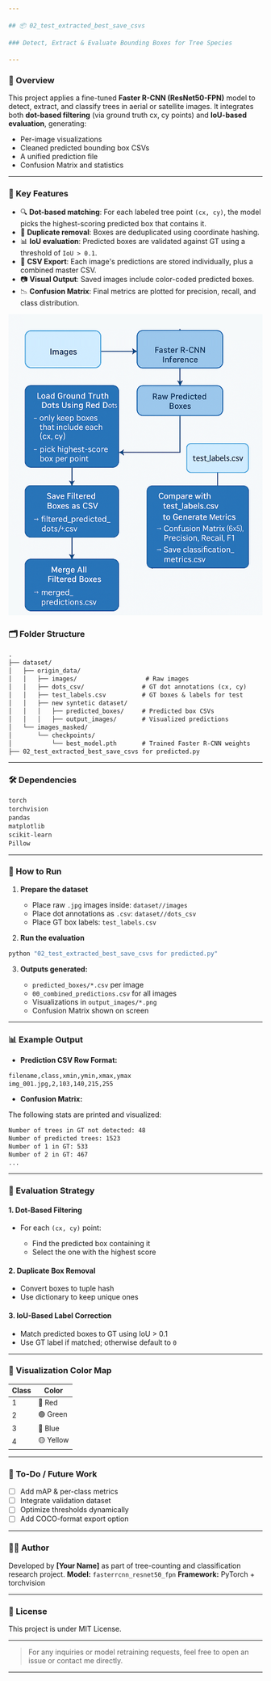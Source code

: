 ```yaml
---

## 📦 02_test_extracted_best_save_csvs  

### Detect, Extract & Evaluate Bounding Boxes for Tree Species

---
```


### 🚀 Overview

This project applies a fine-tuned **Faster R-CNN (ResNet50-FPN)** model to detect, extract, and classify trees in aerial or satellite images. It integrates both **dot-based filtering** (via ground truth cx, cy points) and **IoU-based evaluation**, generating:

* Per-image visualizations
* Cleaned predicted bounding box CSVs
* A unified prediction file
* Confusion Matrix and statistics

---

### 🧠 Key Features

* 🔍 **Dot-based matching**: For each labeled tree point `(cx, cy)`, the model picks the highest-scoring predicted box that contains it.
* 🧽 **Duplicate removal**: Boxes are deduplicated using coordinate hashing.
* 📊 **IoU evaluation**: Predicted boxes are validated against GT using a threshold of `IoU > 0.1`.
* 📁 **CSV Export**: Each image's predictions are stored individually, plus a combined master CSV.
* 📷 **Visual Output**: Saved images include color-coded predicted boxes.
* 📉 **Confusion Matrix**: Final metrics are plotted for precision, recall, and class distribution.

![Dot-Based Filtering Process](https://github.com/beheshtiniya/-Tree-Counting-and-Species-Classification-in-Dense-Forests-Using-Aerial-Imagery-and-Hybrid-Regressio/blob/main/algorithm.png)
### 🗂 Folder Structure

```
.
├── dataset/
│   ├── origin_data/
│   │   ├── images/                   # Raw images
│   │   ├── dots_csv/                # GT dot annotations (cx, cy)
│   │   ├── test_labels.csv          # GT boxes & labels for test
│   │   ├── new syntetic dataset/
│   │   │   ├── predicted_boxes/     # Predicted box CSVs
│   │   │   ├── output_images/       # Visualized predictions
│   └── images_masked/
│       └── checkpoints/
│           └── best_model.pth       # Trained Faster R-CNN weights
├── 02_test_extracted_best_save_csvs for predicted.py
```

---

### 🛠 Dependencies

```bash
torch
torchvision
pandas
matplotlib
scikit-learn
Pillow
```

---

### 🧪 How to Run

1. **Prepare the dataset**

   * Place raw `.jpg` images inside: `dataset//images`
   * Place dot annotations as `.csv`: `dataset//dots_csv`
   * Place GT box labels: `test_labels.csv`

2. **Run the evaluation**

```bash
python "02_test_extracted_best_save_csvs for predicted.py"
```

3. **Outputs generated:**

   * `predicted_boxes/*.csv` per image
   * `00_combined_predictions.csv` for all images
   * Visualizations in `output_images/*.png`
   * Confusion Matrix shown on screen

---

### 📊 Example Output

* **Prediction CSV Row Format:**

```csv
filename,class,xmin,ymin,xmax,ymax
img_001.jpg,2,103,140,215,255
```

* **Confusion Matrix:**

The following stats are printed and visualized:

```
Number of trees in GT not detected: 48
Number of predicted trees: 1523
Number of 1 in GT: 533
Number of 2 in GT: 467
...
```

---

### 🎯 Evaluation Strategy

#### 1. Dot-Based Filtering

* For each `(cx, cy)` point:

  * Find the predicted box containing it
  * Select the one with the highest score

#### 2. Duplicate Box Removal

* Convert boxes to tuple hash
* Use dictionary to keep unique ones

#### 3. IoU-Based Label Correction

* Match predicted boxes to GT using IoU > 0.1
* Use GT label if matched; otherwise default to `0`

---

### 🎨 Visualization Color Map

| Class | Color     |
| ----- | --------- |
| 1     | 🔴 Red    |
| 2     | 🟢 Green  |
| 3     | 🔵 Blue   |
| 4     | 🟡 Yellow |

---

### 📌 To-Do / Future Work

* [ ] Add mAP & per-class metrics
* [ ] Integrate validation dataset
* [ ] Optimize thresholds dynamically
* [ ] Add COCO-format export option

---

### 👨‍💻 Author

Developed by **\[Your Name]** as part of tree-counting and classification research project.
**Model:** `fasterrcnn_resnet50_fpn`
**Framework:** PyTorch + torchvision

---

### 📜 License

This project is under MIT License.

---

> For any inquiries or model retraining requests, feel free to open an issue or contact me directly.

---

